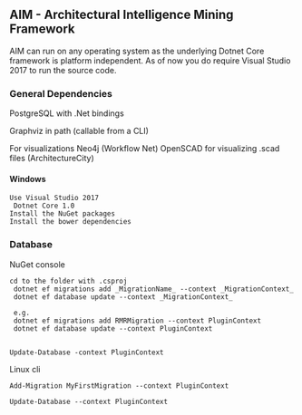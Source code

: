 ## AIM - Architectural Intelligence Mining Framework
AIM can run on any operating system as the underlying Dotnet Core framework is platform independent. As of now you do require Visual Studio 2017 to run the source code. 

### General Dependencies
PostgreSQL with .Net bindings

Graphviz in path (callable from a CLI)

For visualizations
Neo4j (Workflow Net)
OpenSCAD for visualizing .scad files (ArchitectureCity)


#### Windows
~~~~
Use Visual Studio 2017
 Dotnet Core 1.0
Install the NuGet packages
Install the bower dependencies
~~~~


### Database


NuGet console

~~~~
cd to the folder with .csproj
 dotnet ef migrations add _MigrationName_ --context _MigrationContext_
 dotnet ef database update --context _MigrationContext_

 e.g.
 dotnet ef migrations add RMRMigration --context PluginContext
 dotnet ef database update --context PluginContext


Update-Database -context PluginContext
~~~~

Linux cli
~~~~
Add-Migration MyFirstMigration --context PluginContext

Update-Database --context PluginContext
~~~~
